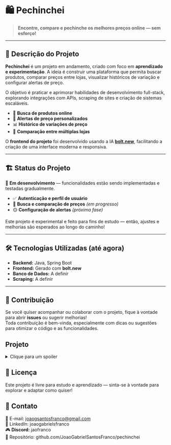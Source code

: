 # 🛍️ **Pechinchei**  
> **Encontre, compare e pechinche os melhores preços online — sem esforço!**  

---

## 📘 **Descrição do Projeto**  
**Pechinchei** é um projeto em andamento, criado com foco em **aprendizado e experimentação**. A ideia é construir uma plataforma que permita buscar produtos, comparar preços entre lojas, visualizar históricos de variação e configurar alertas de preço.  

O objetivo é praticar e aprimorar habilidades de desenvolvimento full-stack, explorando integrações com APIs, scraping de sites e criação de sistemas escaláveis.  

- 🔎 **Busca de produtos online**  
- 🔔 **Alertas de preço personalizados**  
- 📊 **Histórico de variações de preço**  
- 🛒 **Comparação entre múltiplas lojas**  

O **frontend do projeto** foi desenvolvido usando a IA **[bolt.new](https://bolt.new)**, facilitando a criação de uma interface moderna e responsiva.  

---

## 🏗️ **Status do Projeto**  
🚧 **Em desenvolvimento** — funcionalidades estão sendo implementadas e testadas gradualmente.  

- ✅ **Autenticação e perfil de usuário**  
- 🚧 **Busca e comparação de preços** *(em progresso)*  
- 🟡 **Configuração de alertas** *(próxima fase)*  

Este projeto é experimental e feito para fins de estudo — então, ajustes e melhorias são esperados ao longo do caminho!  

---

## 🛠️ **Tecnologias Utilizadas (até agora)**  
- **Backend:** Java, Spring Boot  
- **Frontend:** Gerado com **bolt.new**  
- **Banco de Dados:** A definir   
- **Scraping:** A definir 

---

## 🤝 **Contribuição**  
Se você quiser acompanhar ou colaborar com o projeto, fique à vontade para abrir **issues** ou sugerir melhorias!  
Toda contribuição é bem-vinda, especialmente com dicas ou sugestões para otimizar o código e as funcionalidades.  

## Projeto


<details>
  <summary>Clique para um spoiler</summary>

  ![image](https://github.com/user-attachments/assets/2f0bc467-1e61-4068-bcf9-b9a071ea48f6)


  ![image](https://github.com/user-attachments/assets/88e23cdc-7503-43cd-8666-3eb0eb13ef56)


</details>



## 📄 Licença
Este projeto é livre para estudo e aprendizado — sinta-se à vontade para explorar e adaptar como quiser!

## 💬 Contato
📩 E-mail: joaogsantosfranco@gmail.com  
🔗 LinkedIn: joaogabrielsfranco  
🎮 **Discord:** jaofranco  
🔧 Repositório: github.com/JoaoGabrielSantosFranco/pechinchei  

